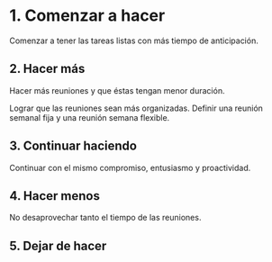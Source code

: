 <h1>1. Comenzar a hacer</h1>
<p>Comenzar a tener las tareas listas con más tiempo de anticipación.</p>

<h2>2. Hacer más</h2>
<p>Hacer más reuniones y que éstas tengan menor duración.</p>
<p>Lograr que las reuniones sean más organizadas. Definir una reunión semanal fija y una reunión semana flexible.</p>

<h2>3. Continuar haciendo</h2>
<p>Continuar con el mismo compromiso, entusiasmo y proactividad.</p>

<h2>4. Hacer menos</h2>
<p>No desaprovechar tanto el tiempo de las reuniones.</p>

<h2>5. Dejar de hacer</h2>